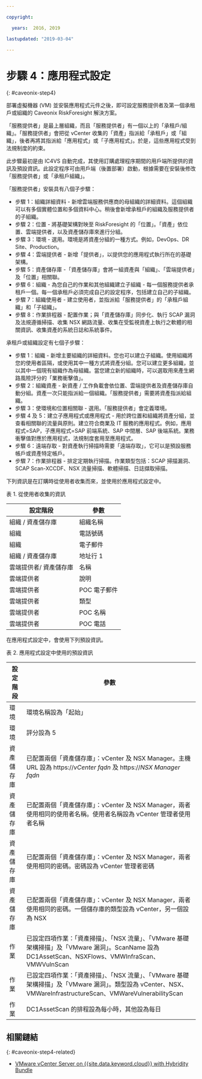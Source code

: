 ```yaml
---

copyright:

  years:  2016, 2019

lastupdated: "2019-03-04"

---
```


# 步驟 4：應用程式設定
{: #caveonix-step4}

部署虛擬機器 (VM) 並安裝應用程式元件之後，即可設定服務提供者及第一個承租戶或組織的 Caveonix RiskForesight 解決方案。

「服務提供者」是最上層組織，而且「服務提供者」有一個以上的「承租戶/組織」。「服務提供者」會把從 vCenter 收集的「資產」指派給「承租戶」或「組織」，後者再將其指派給「應用程式」或「子應用程式」。於是，這些應用程式受到法規制度的約束。

此步驟最初是由 IC4VS 自動完成，其使用訂購處理程序期間的用戶端所提供的資訊及預設資訊。此設定程序可由用戶端（後置部署）啟動，根據需要在安裝後修改「服務提供者」或「承租戶組織」。

「服務提供者」安裝具有八個子步驟：
-	步驟 1：組織詳細資料 - 新增雲端服務供應商的母組織的詳細資料。這個組織可以有多個實體位置和多個資料中心。稍後會新增承租戶的組織及服務提供者的子組織。
-	步驟 2：位置 - 將基礎架構對映至 RiskForesight 的「位置」。「資產」依位置、雲端提供者，以及資產儲存庫來進行分組。
-	步驟 3：環境 - 選用。環境是將資產分組的一種方式。例如，DevOps、DR Site、Production。
-	步驟 4：雲端提供者 - 新增「提供者」，以提供您的應用程式執行所在的基礎架構。
-	步驟 5：資產儲存庫 -「資產儲存庫」會將一組資產與「組織」、「雲端提供者」及「位置」相關聯。
-	步驟 6：組織 - 為您自己的作業和其他組織建立子組織 - 每一個服務提供者承租戶一個。每一個承租戶必須完成自己的設定程序，包括建立自己的子組織。
-	步驟 7：組織使用者 - 建立使用者，並指派給「服務提供者」的「承租戶組織」和「子組織」。
-	步驟 8：作業排程器 - 配置作業；與「資產儲存庫」同步化、執行 SCAP 漏洞及法規遵循掃描、收集 NSX 網路流量、收集在受監視資產上執行之軟體的相關資訊、收集資產的系統日誌和系統事件。

承租戶或組織設定有七個子步驟：

-	步驟 1：組織 - 新增主要組織的詳細資料。您也可以建立子組織。使用組織將您的使用者區隔，或使用其中一種方式將資產分組。您可以建立更多組織，並以其中一個現有組織作為母組織。當您建立新的組織時，可以選取用來產生網路風險評分的「業務衝擊值」。
-	步驟 2：組織資產 - 新資產 / 工作負載會依位置、雲端提供者及資產儲存庫自動分組。資產一次只能指派給一個組織。「服務提供者」需要將資產指派給組織。
-	步驟 3：使環境和位置相關聯 - 選用。「服務提供者」會定義環境。
-	步驟 4 及 5：建立子應用程式或應用程式 - 用於跨位置和組織將資產分組，並查看相關聯的流量與原則。建立符合商業及 IT 服務的應用程式。例如，應用程式=SAP，子應用程式=SAP 前端系統、SAP 中間層、SAP 後端系統。業務衝擊值對應於應用程式，法規制度套用至應用程式。
-	步驟 6：遠端存取 - 對資產執行掃描時需要「遠端存取」，它可以是預設服務帳戶或資產特定帳戶。
-	步驟 7：作業排程器 - 排定定期執行掃描。作業類型包括：SCAP 掃描漏洞、SCAP Scan-XCCDF、NSX 流量掃描、軟體掃描、日誌擷取掃描。

下列資訊是在訂購時從使用者收集而來，並使用於應用程式設定中。

表 1. 從使用者收集的資訊

|設定階段 | 參數               |
|---|---|
|組織 / 資產儲存庫  |組織名稱 |
|組織 |電話號碼 |
|組織 |電子郵件 |
|組織 / 資產儲存庫  |地址行 1 |
|雲端提供者/ 資產儲存庫 |名稱 |
|雲端提供者 |說明       |
|雲端提供者 |POC 電子郵件 |
|雲端提供者 |類型      |
|雲端提供者 |POC 名稱 |
|雲端提供者 |POC 電話 |

在應用程式設定中，會使用下列預設資訊。

表 2. 應用程式設定中使用的預設資訊

|設定階段 | 參數               |
|---|---|
|環境 |環境名稱設為「起始」|
|環境 |評分設為 5|
|資產儲存庫 |已配置兩個「資產儲存庫」：vCenter 及 NSX Manager。主機 URL 設為 https://*vCenter fqdn* 及 https://*NSX Manager fqdn*|
|資產儲存庫 |已配置兩個「資產儲存庫」：vCenter 及 NSX Manager，兩者使用相同的使用者名稱。使用者名稱設為 vCenter 管理者使用者名稱|
|資產儲存庫 |已配置兩個「資產儲存庫」：vCenter 及 NSX Manager，兩者使用相同的密碼。密碼設為 vCenter 管理者密碼
|資產儲存庫 |已配置兩個「資產儲存庫」：vCenter 及 NSX Manager，兩者使用相同的密碼。一個儲存庫的類型設為 vCenter，另一個設為 NSX
|作業 |已設定四項作業：「資產掃描」、「NSX 流量」、「VMware 基礎架構掃描」及「VMware 漏洞」。ScanName 設為 DC1AssetScan、NSXFlows、VMWInfraScan、VMWVulnScan |
|作業 |已設定四項作業：「資產掃描」、「NSX 流量」、「VMware 基礎架構掃描」及「VMware 漏洞」。類型設為 vCenter、NSX、VMWareInfrastructureScan、VMWareVulnerabilityScan |
|作業 |DC1AssetScan 的排程設為每小時，其他設為每日 |

## 相關鏈結
{: #caveonix-step4-related}

* [VMware vCenter Server on {{site.data.keyword.cloud}} with Hybridity Bundle](/docs/services/vmwaresolutions/archiref/vcs?topic=vmware-solutions-vcs-hybridity-intro)
